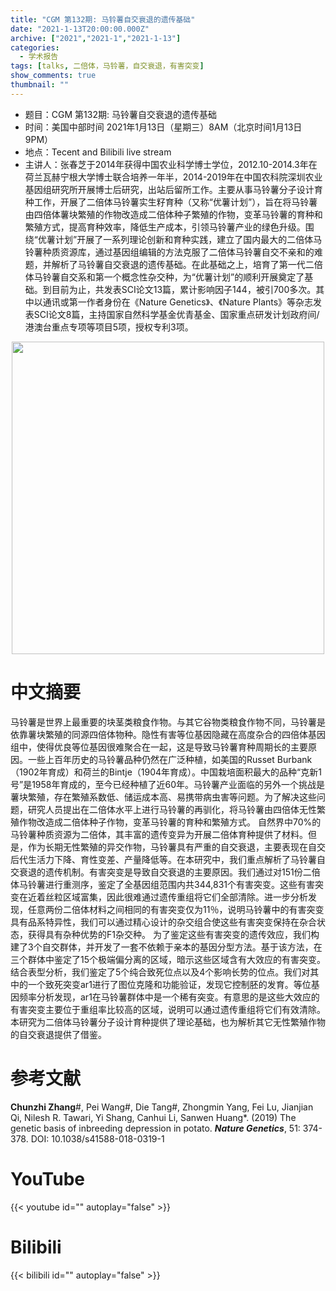 ```yaml
---
title: "CGM 第132期: 马铃薯自交衰退的遗传基础"
date: "2021-1-13T20:00:00.000Z"
archive: ["2021","2021-1","2021-1-13"]
categories:
  - 学术报告
tags: [talks, 二倍体，马铃薯，自交衰退，有害突变]
show_comments: true
thumbnail: ""
---
```


- 题目：CGM 第132期: 马铃薯自交衰退的遗传基础
- 时间：美国中部时间 2021年1月13日（星期三）8AM（北京时间1月13日 9PM）
- 地点：Tecent and Bilibili live stream
- 主讲人：张春芝于2014年获得中国农业科学博士学位，2012.10-2014.3年在荷兰瓦赫宁根大学博士联合培养一年半，2014-2019年在中国农科院深圳农业基因组研究所开展博士后研究，出站后留所工作。主要从事马铃薯分子设计育种工作，开展了二倍体马铃薯实生籽育种（又称“优薯计划”），旨在将马铃薯由四倍体薯块繁殖的作物改造成二倍体种子繁殖的作物，变革马铃薯的育种和繁殖方式，提高育种效率，降低生产成本，引领马铃薯产业的绿色升级。围绕“优薯计划”开展了一系列理论创新和育种实践，建立了国内最大的二倍体马铃薯种质资源库，通过基因组编辑的方法克服了二倍体马铃薯自交不亲和的难题，并解析了马铃薯自交衰退的遗传基础。在此基础之上，培育了第一代二倍体马铃薯自交系和第一个概念性杂交种，为“优薯计划”的顺利开展奠定了基础。到目前为止，共发表SCI论文13篇，累计影响因子144，被引700多次。其中以通讯或第一作者身份在《Nature Genetics》、《Nature Plants》等杂志发表SCI论文8篇，主持国家自然科学基金优青基金、国家重点研发计划政府间/港澳台重点专项等项目5项，授权专利3项。



<div align="center">
<img src="https://i.loli.net/2021/01/10/86bPwKYJfAzxcIW.jpg" height=500>
</div>


# 中文摘要

马铃薯是世界上最重要的块茎类粮食作物。与其它谷物类粮食作物不同，马铃薯是依靠薯块繁殖的同源四倍体物种。隐性有害等位基因隐藏在高度杂合的四倍体基因组中，使得优良等位基因很难聚合在一起，这是导致马铃薯育种周期长的主要原因。一些上百年历史的马铃薯品种仍然在广泛种植，如美国的Russet Burbank（1902年育成）和荷兰的Bintje（1904年育成）。中国栽培面积最大的品种“克新1号”是1958年育成的，至今已经种植了近60年。马铃薯产业面临的另外一个挑战是薯块繁殖，存在繁殖系数低、储运成本高、易携带病虫害等问题。为了解决这些问题，研究人员提出在二倍体水平上进行马铃薯的再驯化，将马铃薯由四倍体无性繁殖作物改造成二倍体种子作物，变革马铃薯的育种和繁殖方式。
自然界中70%的马铃薯种质资源为二倍体，其丰富的遗传变异为开展二倍体育种提供了材料。但是，作为长期无性繁殖的异交作物，马铃薯具有严重的自交衰退，主要表现在自交后代生活力下降、育性变差、产量降低等。在本研究中，我们重点解析了马铃薯自交衰退的遗传机制。有害突变是导致自交衰退的主要原因。我们通过对151份二倍体马铃薯进行重测序，鉴定了全基因组范围内共344,831个有害突变。这些有害突变在近着丝粒区域富集，因此很难通过遗传重组将它们全部清除。进一步分析发现，任意两份二倍体材料之间相同的有害突变仅为11％，说明马铃薯中的有害突变具有品系特异性，我们可以通过精心设计的杂交组合使这些有害突变保持在杂合状态，获得具有杂种优势的F1杂交种。
为了鉴定这些有害突变的遗传效应，我们构建了3个自交群体，并开发了一套不依赖于亲本的基因分型方法。基于该方法，在三个群体中鉴定了15个极端偏分离的区域，暗示这些区域含有大效应的有害突变。结合表型分析，我们鉴定了5个纯合致死位点以及4个影响长势的位点。我们对其中的一个致死突变ar1进行了图位克隆和功能验证，发现它控制胚的发育。等位基因频率分析发现，ar1在马铃薯群体中是一个稀有突变。有意思的是这些大效应的有害突变主要位于重组率比较高的区域，说明可以通过遗传重组将它们有效清除。本研究为二倍体马铃薯分子设计育种提供了理论基础，也为解析其它无性繁殖作物的自交衰退提供了借鉴。



# 参考文献

**Chunzhi Zhang**#, Pei Wang#, Die Tang#, Zhongmin Yang, Fei Lu, Jianjian Qi, Nilesh R. Tawari, Yi Shang, Canhui Li, Sanwen Huang*. (2019) The genetic basis of inbreeding depression in potato. ***Nature Genetics***, 51: 374-378.
DOI: 10.1038/s41588-018-0319-1

# YouTube

{{< youtube id="" autoplay="false" >}}

# Bilibili

{{< bilibili id="" autoplay="false" >}}

